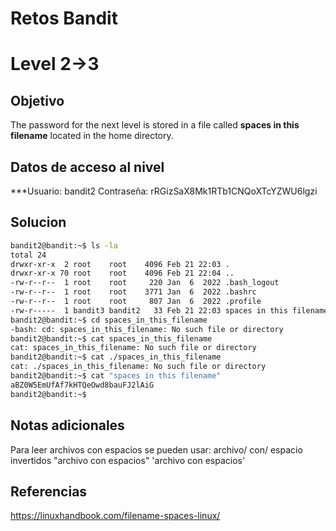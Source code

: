 # Retos Bandit

# Level 2->3

## Objetivo
The password for the next level is stored in a file called **spaces in this filename** located in the home directory.
## Datos de acceso al nivel
***Usuario: bandit2
Contraseña: rRGizSaX8Mk1RTb1CNQoXTcYZWU6lgzi
## Solucion
```bash
bandit2@bandit:~$ ls -la
total 24
drwxr-xr-x  2 root    root    4096 Feb 21 22:03 .
drwxr-xr-x 70 root    root    4096 Feb 21 22:04 ..
-rw-r--r--  1 root    root     220 Jan  6  2022 .bash_logout
-rw-r--r--  1 root    root    3771 Jan  6  2022 .bashrc
-rw-r--r--  1 root    root     807 Jan  6  2022 .profile
-rw-r-----  1 bandit3 bandit2   33 Feb 21 22:03 spaces in this filename
bandit2@bandit:~$ cd spaces_in_this_filename
-bash: cd: spaces_in_this_filename: No such file or directory
bandit2@bandit:~$ cat spaces_in_this_filename
cat: spaces_in_this_filename: No such file or directory
bandit2@bandit:~$ cat ./spaces_in_this_filename
cat: ./spaces_in_this_filename: No such file or directory
bandit2@bandit:~$ cat "spaces in this filename"
aBZ0W5EmUfAf7kHTQeOwd8bauFJ2lAiG
bandit2@bandit:~$ 

```


## Notas adicionales
Para leer archivos con espacios se pueden usar:
archivo/ con/ espacio invertidos
"archivo con espacios"
'archivo con espacios'

## Referencias
https://linuxhandbook.com/filename-spaces-linux/
